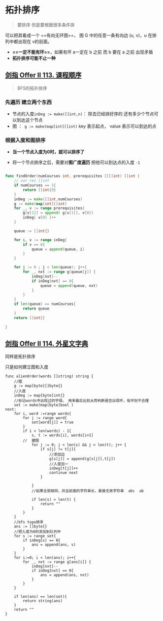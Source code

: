 # 拓扑排序

> 要排序 但是要根据很多条件排

可以把其看成一个   ==有向无环图==， 图 G 中的任意一条有向边 (u, v)，u 在排列中都出现在 v的前面。

- **==一定不能有环==**，如果有环 a一定在 b 之前 而 b 要在 a 之前 出现矛盾
- **拓扑排序可能不止一种**





## [剑指 Offer II 113. 课程顺序](https://leetcode.cn/problems/QA2IGt/)

> BFS的拓扑排序

### 先遍历 建立两个东西

- 节点的入度`inDeg := make([]int,n)`： 除去已经排好序的   还有多少个节点可以到达这个节点
- 图 ：` g := make(map[int][]int)` key 表示起点， value 表示可以到达的点

### 根据入度和图排序

- **当一个节点入度为0时，就可以排序了**

- 将一个节点排序之后，需要对**图广度遍历**   把他可以到达点的入度 `-1`

  

```go

func findOrder(numCourses int, prerequisites [][]int) []int {
    // var res []int
    if numCourses == 1{
        return []int{0}
    }
    inDeg := make([]int,numCourses)
    g := make(map[int][]int)
    for _, v := range prerequisites{
        g[v[1]] = append( g[v[1]], v[0])
        inDeg[ v[0] ]++
    }

    queue := []int{}

    for i, v := range inDeg{
        if v == 0{
            queue = append(queue, i)
        }
    }

    for j := 0 ; j < len(queue); j++{
        for _, nxt := range g[queue[j]] {
			inDeg[nxt]--
			if inDeg[nxt] == 0{
				queue = append(queue, nxt)
			}
		}
    }
    if len(queue) == numCourses{
        return queue
    }
    return []int{}
    
}
```



## [剑指 Offer II 114. 外星文字典](https://leetcode.cn/problems/Jf1JuT/)

同样是拓扑排序

只是如何建立图和入度

```
func alienOrder(words []string) string {
	//图
	g := map[byte][]byte{}
	//入度
	inDeg := map[byte]int{}
	//标记words中出现过的字母。 用来最后比较从而判断是否出现环，有环则不合理
	set := make(map[byte]bool )
next:
	for i, word :=range words{
		for j := range word{
			set[word[j]] = true
		}
		if i < len(words) - 1{
			s, t := words[i], words[i+1]
		//	建图
			for j := 0; j < len(s) && j < len(t); j++ {
				if s[j] != t[j]{
					//添加边
					g[s[j]] = append(g[s[j]],t[j])
					//入度加一
					inDeg[t[j]]++
					continue next
				}

			}
			//如果全部相同，并且前面的字符串长，直接无效字符串  abc  ab

			if len(s) > len(t) {
				return ""
			}
		}
	}
	//bfs topo排序
	ans := []byte{}
	//把入度为0的添加到队列中
	for s := range set{
		if inDeg[s] == 0{
			ans = append(ans, s)
		}
	}
	for i:=0; i < len(ans); i++{
		for _, nxt := range g[ans[i]] {
			inDeg[nxt]--
			if inDeg[nxt] == 0{
				ans = append(ans, nxt)
			}
		}
	}
	
	if len(ans) == len(set){
		return string(ans)
	}
	return ""
}
```

